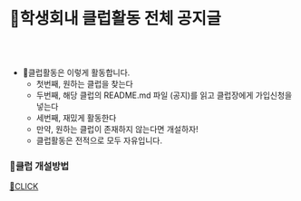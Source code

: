 # 📌학생회내 클럽활동 전체 공지글
</br></br>
- 📌클럽활동은 이렇게 활동합니다.
  - 첫번째, 원하는 클럽을 찾는다
  - 두번째, 해당 클럽의 README.md 파일 (공지)를 읽고 클럽장에게 가입신청을 넣는다
  - 세번째, 재밌게 활동한다
  - 만약, 원하는 클럽이 존재하지 않는다면 개설하자!
  - 클럽활동은 전적으로 모두 자유입니다. 
 


### 📌클럽 개설방법 
[🧡CLICK](https://github.com/inha-csesc/Club/tree/main/TEMPLATE/HOWTOMAKECLUB)
